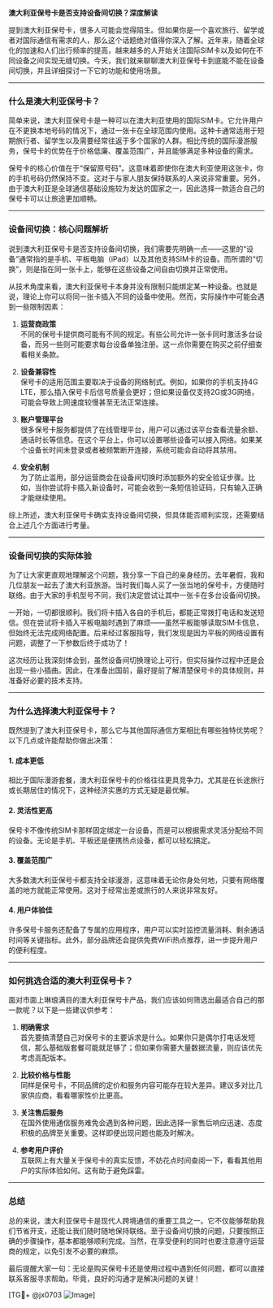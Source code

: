 **澳大利亚保号卡是否支持设备间切换？深度解读**

提到澳大利亚保号卡，很多人可能会觉得陌生。但如果你是一个喜欢旅行、留学或者对国际通信有需求的人，那么这个话题绝对值得你深入了解。近年来，随着全球化的加速和人们出行频率的提高，越来越多的人开始关注国际SIM卡以及如何在不同设备之间实现无缝切换。今天，我们就来聊聊澳大利亚保号卡到底能不能在设备间切换，并且详细探讨一下它的功能和使用场景。

---

### **什么是澳大利亚保号卡？**

简单来说，澳大利亚保号卡是一种可以在澳大利亚使用的国际SIM卡。它允许用户在不更换本地号码的情况下，通过一张卡在全球范围内使用。这种卡通常适用于短期旅行者、留学生以及需要经常往返于多个国家的人群。相比传统的国际漫游服务，保号卡的优势在于价格低廉、覆盖范围广，并且能够满足多种设备的需求。

保号卡的核心价值在于“保留原号码”。这意味着即使你在澳大利亚使用这张卡，你的手机号码仍然保持不变。这对于与家人朋友保持联系的人来说非常重要。另外，由于澳大利亚是全球通信基础设施较为发达的国家之一，因此选择一款适合自己的保号卡可以让旅途更加顺畅。

---

### **设备间切换：核心问题解析**

说到澳大利亚保号卡是否支持设备间切换，我们需要先明确一点——这里的“设备”通常指的是手机、平板电脑（iPad）以及其他支持SIM卡的设备。而所谓的“切换”，则是指在同一张卡上，能够在这些设备之间自由切换并正常使用。

从技术角度来看，澳大利亚保号卡本身并没有限制只能绑定某一种设备。也就是说，理论上你可以将同一张卡插入不同的设备中使用。然而，实际操作中可能会遇到一些限制因素：

1. **运营商政策**  
   不同的保号卡提供商可能有不同的规定。有些公司允许一张卡同时激活多台设备，而另一些则可能要求每台设备单独注册。这一点你需要在购买之前仔细查看相关条款。

2. **设备兼容性**  
   保号卡的适用范围主要取决于设备的网络制式。例如，如果你的手机支持4G LTE，那么插入保号卡后信号质量会更好；但如果设备仅支持2G或3G网络，可能会导致上网速度较慢甚至无法正常连接。

3. **账户管理平台**  
   很多保号卡服务都提供了在线管理平台，用户可以通过该平台查看流量余额、通话时长等信息。在这个平台上，你可以设置哪些设备可以接入网络。如果某个设备长时间未登录或者被频繁断开连接，系统可能会自动将其禁用。

4. **安全机制**  
   为了防止滥用，部分运营商会在设备间切换时添加额外的安全验证步骤。比如，当你尝试将卡插入新设备时，可能会收到一条短信验证码，只有输入正确才能继续使用。

综上所述，澳大利亚保号卡确实支持设备间切换，但具体能否顺利实现，还需要结合上述几个方面进行考量。

---

### **设备间切换的实际体验**

为了让大家更直观地理解这个问题，我分享一下自己的亲身经历。去年暑假，我和几位朋友一起去了澳大利亚旅游。当时我们每人买了一张当地的保号卡，方便随时联络。由于大家的手机型号不同，我们决定尝试让其中一张卡在多台设备间切换。

一开始，一切都很顺利。我们将卡插入各自的手机后，都能正常拨打电话和发送短信。但在尝试将卡插入平板电脑时遇到了麻烦——虽然平板能够读取SIM卡信息，但始终无法完成网络配置。后来经过客服指导，我们发现是因为平板的网络设置有问题，调整了一下参数后终于成功了！

这次经历让我深刻体会到，虽然设备间切换理论上可行，但实际操作过程中还是会出现一些小插曲。因此，在准备出国前，最好提前了解清楚保号卡的具体规则，并准备好必要的技术支持。

---

### **为什么选择澳大利亚保号卡？**

既然提到了澳大利亚保号卡，那么它与其他国际通信方案相比有哪些独特优势呢？以下几点或许能帮助你做出决策：

#### **1. 成本更低**
相比于国际漫游套餐，澳大利亚保号卡的价格往往更具竞争力。尤其是在长途旅行或长期居住的情况下，这种经济实惠的方式无疑是最优解。

#### **2. 灵活性更高**
保号卡不像传统SIM卡那样固定绑定一台设备，而是可以根据需求灵活分配给不同的设备。无论是手机、平板还是便携热点设备，都可以轻松搞定。

#### **3. 覆盖范围广**
大多数澳大利亚保号卡都支持全球漫游，这意味着无论你身处何地，只要有网络覆盖的地方就能正常使用。这对于经常出差或旅行的人来说非常友好。

#### **4. 用户体验佳**
许多保号卡服务还配备了专属的应用程序，用户可以实时监控流量消耗、剩余通话时间等关键指标。此外，部分品牌还会提供免费WiFi热点推荐，进一步提升用户的便利程度。

---

### **如何挑选合适的澳大利亚保号卡？**

面对市面上琳琅满目的澳大利亚保号卡产品，我们应该如何筛选出最适合自己的那一款呢？以下是一些建议供参考：

1. **明确需求**  
   首先要搞清楚自己对保号卡的主要诉求是什么。如果你只是偶尔打电话发短信，那么基础版套餐可能就足够了；但如果你需要大量数据流量，则应该优先考虑高配版本。

2. **比较价格与性能**  
   同样是保号卡，不同品牌的定价和服务内容可能存在较大差异。建议多对比几家供应商，看看哪家性价比更高。

3. **关注售后服务**  
   在国外使用通信服务难免会遇到各种问题，因此选择一家售后响应迅速、态度积极的品牌至关重要。这样即便出现问题也能及时解决。

4. **参考用户评价**  
   互联网上有大量关于保号卡的真实反馈，不妨花点时间查阅一下，看看其他用户的实际体验如何。这有助于避免踩雷。

---

### **总结**

总的来说，澳大利亚保号卡是现代人跨境通信的重要工具之一。它不仅能够帮助我们节省开支，还能让我们随时随地保持联络。至于设备间切换的问题，只要按照正确的步骤操作，基本都能够顺利完成。当然，在享受便利的同时也要注意遵守运营商的规定，以免引发不必要的麻烦。

最后提醒大家一句：无论是购买保号卡还是使用过程中遇到任何问题，都可以直接联系客服寻求帮助。毕竟，良好的沟通才是解决问题的关键！

[TG💪+ @jx0703 ![Image](https://github.com/user-attachments/assets/dbca1d08-cadb-493c-b0ec-ad6f7a83f270)]